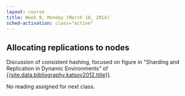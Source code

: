 ```yaml
---
layout: course
title: Week 9, Monday (March 10, 2014)
sched-activation: class="active"
---
```

## Allocating replications to nodes

Discussion of consistent hashing, focused on figure in "Sharding and Replication in Dynamic Environments" of [{{site.data.bibliography.katsov2012.title}}]({{site.data.bibliography.katsov2012.url}}).

No reading assigned for next class.